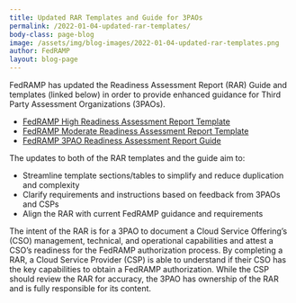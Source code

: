 ```yaml
---
title: Updated RAR Templates and Guide for 3PAOs
permalink: /2022-01-04-updated-rar-templates/
body-class: page-blog
image: /assets/img/blog-images/2022-01-04-updated-rar-templates.png
author: FedRAMP
layout: blog-page
---
```

FedRAMP has updated the Readiness Assessment Report (RAR) Guide and templates (linked below) in order to provide enhanced guidance for Third Party Assessment Organizations (3PAOs).

- <a href="https://www.fedramp.gov/assets/resources/documents/3PAO_Readiness_Assessment_Report_Guide.pdf">FedRAMP High Readiness Assessment Report Template</a>
- <a href="https://www.fedramp.gov/assets/resources/templates/FedRAMP-Moderate-RAR-Template.docx">FedRAMP Moderate Readiness Assessment Report Template</a>
- <a href="https://www.fedramp.gov/assets/resources/templates/FedRAMP-High-RAR-Template.docx">FedRAMP 3PAO Readiness Assessment Report Guide </a>

The updates to both of the RAR templates and the guide aim to:

- Streamline template sections/tables to simplify and reduce duplication and complexity
- Clarify requirements and instructions based on feedback from 3PAOs and CSPs 
- Align the RAR with current FedRAMP guidance and requirements  

The intent of the RAR is for a 3PAO to document a Cloud Service Offering’s (CSO) management, technical, and operational capabilities and attest a CSO’s readiness for the FedRAMP authorization process. By completing a RAR, a Cloud Service Provider (CSP) is able to understand if their CSO has the key capabilities to obtain a FedRAMP authorization. While the CSP should review the RAR for accuracy, the 3PAO has ownership of the RAR and is fully responsible for its content. 
